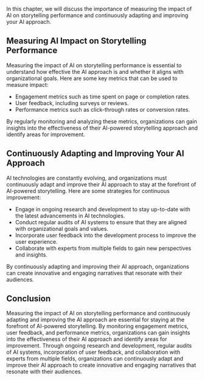 
In this chapter, we will discuss the importance of measuring the impact of AI on storytelling performance and continuously adapting and improving your AI approach.

Measuring AI Impact on Storytelling Performance
-----------------------------------------------

Measuring the impact of AI on storytelling performance is essential to understand how effective the AI approach is and whether it aligns with organizational goals. Here are some key metrics that can be used to measure impact:

* Engagement metrics such as time spent on page or completion rates.
* User feedback, including surveys or reviews.
* Performance metrics such as click-through rates or conversion rates.

By regularly monitoring and analyzing these metrics, organizations can gain insights into the effectiveness of their AI-powered storytelling approach and identify areas for improvement.

Continuously Adapting and Improving Your AI Approach
----------------------------------------------------

AI technologies are constantly evolving, and organizations must continuously adapt and improve their AI approach to stay at the forefront of AI-powered storytelling. Here are some strategies for continuous improvement:

* Engage in ongoing research and development to stay up-to-date with the latest advancements in AI technologies.
* Conduct regular audits of AI systems to ensure that they are aligned with organizational goals and values.
* Incorporate user feedback into the development process to improve the user experience.
* Collaborate with experts from multiple fields to gain new perspectives and insights.

By continuously adapting and improving their AI approach, organizations can create innovative and engaging narratives that resonate with their audiences.

Conclusion
----------

Measuring the impact of AI on storytelling performance and continuously adapting and improving the AI approach are essential for staying at the forefront of AI-powered storytelling. By monitoring engagement metrics, user feedback, and performance metrics, organizations can gain insights into the effectiveness of their AI approach and identify areas for improvement. Through ongoing research and development, regular audits of AI systems, incorporation of user feedback, and collaboration with experts from multiple fields, organizations can continuously adapt and improve their AI approach to create innovative and engaging narratives that resonate with their audiences.
